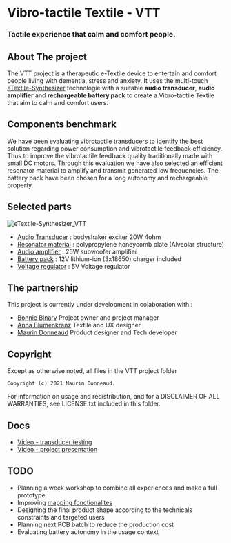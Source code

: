 # Vibro-tactile Textile - VTT
### Tactile experience that calm and comfort people. 

## About The project
The VTT project is a therapeutic e-Textile device to entertain and comfort people living with dementia, stress and anxiety.
It uses the multi-touch [eTextile-Synthesizer](https://github.com/eTextile/synth/) technologie with a suitable **audio transducer**, **audio amplifier** and **rechargeable battery pack** to create a Vibro-tactile Textile that aim to calm and comfort users.

## Components benchmark
We have been evaluating vibrotactile transducers to identify the best solution regarding power consumption and vibrotactile feedback efficiency. Thus to improve the vibrotactile feedback quality traditionally made with small DC motors. Through this evaluation we have also selected an efficient resonator material to amplify and transmit generated low frequencies. The battery pack have been chosen for a long autonomy and rechargeable property.

## Selected parts
![eTextile-Synthesizer_VTT](./docs/docs/eTextile_synth_VTT_schematics.jpg)

- [Audio Transducer](./docs/docs/Exciter_bodyshaker_20w_4ohm.jpg) : bodyshaker exciter 20W 4ohm
- [Resonator material](./docs/docs/Nidaplast.jpg) : polypropylene honeycomb plate (Alveolar structure)
- [Audio amplifier](./docs/docs/25W_subwoofer-amp_mono.jpg) : 25W subwoofer amplifier
- [Battery pack](./docs/docs/18650_lithium_ion_12V.jpg) : 12V lithium-ion (3x18650) charger included 
- [Voltage regulator](./docs/docs/AMS1117_5V_Voltage_regulator.jpg) : 5V Voltage regulator 

## The partnership
This project is currently under development in colaboration with : 
- [Bonnie Binary](https://bonniebinary.co.uk/) Project owner and project manager
- [Anna Blumenkranz](https://annablumenkranz.de/) Textile and UX designer
- [Maurin Donneaud](https://etextile.org/) Product designer and Tech developer

## Copyright
Except as otherwise noted, all files in the VTT project folder

    Copyright (c) 2021 Maurin Donneaud.

For information on usage and redistribution, and for a DISCLAIMER OF ALL
WARRANTIES, see LICENSE.txt included in this folder.

## Docs
- [Video - transducer testing](https://flic.kr/p/2kExBcJ)
- [Video - project presentation](TODO)

## TODO
- Planning a week workshop to combine all experiences and make a full prototype 
- Improving [mapping fonctionalites](https://github.com/eTextile/Synth/blob/master/Firmware/main/mapping.h)
- Designing the final product shape according to the technicals constraints and targeted users
- Planning next PCB batch to reduce the production cost
- Evaluating battery autonomy in the usage context
